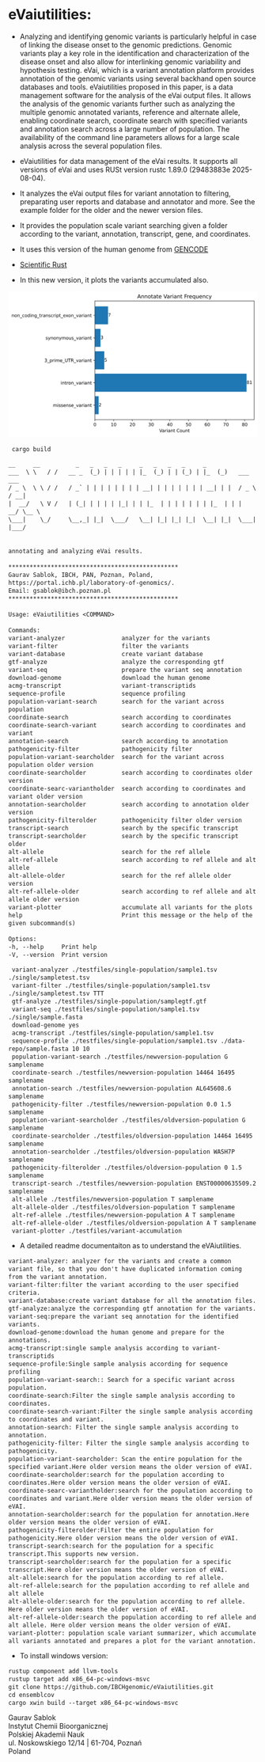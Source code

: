 # eVaiutilities:

- Analyzing and identifying genomic variants is particularly helpful in case of linking the disease onset to the genomic predictions. Genomic variants play a key role in the identification and characterization of the disease onset and also allow for interlinking genomic variability and hypothesis testing. eVai, which is a variant annotation platform provides annotation of the genomic variants using several backhand open source databases and tools. eVaiutilities proposed in this paper, is a data management software for the analysis of the eVai output files. It allows the analysis of the genomic variants further such as analyzing the multiple genomic annotated variants, reference and alternate allele, enabling coordinate search, coordinate search with specified variants and annotation search across a large number of population. The availability of the command line parameters allows for a large scale analysis across the several population files.

- eVaiutilities for data management of the eVai results. It supports all versions of eVai and uses RUSt version rustc 1.89.0 (29483883e 2025-08-04).
- It analyzes the eVai output files for variant annotation to filtering, preparating user reports and database and annotator and more. See the example folder for the older and the newer version files.
- It provides the population scale variant searching given a folder according to the variant, annotation, transcript, gene, and coordinates.
- It uses this version of the human genome from [GENCODE](https://www.gencodegenes.org/human/)

- [Scientific Rust](https://www.youtube.com/watch?app=desktop&v=dru-2Cn-RTQ)

- In this new version, it plots the variants accumulated also.

<img src="https://github.com/genomicssport/eVaiutilities/blob/main/testfiles/barplot.svg" >

```
 cargo build
```

```
__     __          _   _   _   _     _   _   _   _     _
___  \ \   / /   __ _  (_) | | | | | |_  (_) | | (_) | |_  (_)   ___   ___
/ _ \  \ \ / /   / _` | | | | | | | | __| | | | | | | | __| | |  / _ \ / __|
|  __/   \ V /   | (_| | | | | |_| | | |_  | | | | | | | |_  | | |  __/ \__ \
\___|    \_/     \__,_| |_|  \___/   \__| |_| |_| |_|  \__| |_|  \___| |___/


annotating and analyzing eVai results.

************************************************
Gaurav Sablok, IBCH, PAN, Poznan, Poland,
https://portal.ichb.pl/laboratory-of-genomics/.
Email: gsablok@ibch.poznan.pl
************************************************

Usage: eVaiutilities <COMMAND>

Commands:
variant-analyzer                analyzer for the variants
variant-filter                  filter the variants
variant-database                create variant database
gtf-analyze                     analyze the corresponding gtf
variant-seq                     prepare the variant seq annotation
download-genome                 download the human genome
acmg-transcript                 variant-transcriptids
sequence-profile                sequence profiling
population-variant-search       search for the variant across population
coordinate-search               search according to coordinates
coordinate-search-variant       search according to coordinates and variant
annotation-search               search according to annotation
pathogenicity-filter            pathogenicity filter
population-variant-searcholder  search for the variant across population older version
coordinate-searcholder          search according to coordinates older version
coordinate-searc-variantholder  search according to coordinates and variant older version
annotation-searcholder          search according to annotation older version
pathogenicity-filterolder       pathogenicity filter older version
transcript-search               search by the specific transcript
transcript-searcholder          search by the specific transcript older
alt-allele                      search for the ref allele
alt-ref-allele                  search according to ref allele and alt allele
alt-allele-older                search for the ref allele older version
alt-ref-allele-older            search according to ref allele and alt allele older version
variant-plotter                 accumulate all variants for the plots
help                            Print this message or the help of the given subcommand(s)

Options:
-h, --help     Print help
-V, --version  Print version

```
```
 variant-analyzer ./testfiles/single-population/sample1.tsv ./single/sampletest.tsv
 variant-filter ./testfiles/single-population/sample1.tsv ./single/sampletest.tsv TTT
 gtf-analyze ./testfiles/single-population/samplegtf.gtf
 variant-seq ./testfiles/single-population/sample1.tsv ./single/sample.fasta
 download-genome yes
 acmg-transcript ./testfiles/single-population/sample1.tsv
 sequence-profile ./testfiles/single-population/sample1.tsv ./data-repo/sample.fasta 10 10
 population-variant-search ./testfiles/newversion-population G samplename
 coordinate-search ./testfiles/newversion-population 14464 16495 samplename
 annotation-search ./testfiles/newversion-population AL645608.6 samplename
 pathogenicity-filter ./testfiles/newversion-population 0.0 1.5 samplename
 population-variant-searcholder ./testfiles/oldversion-population G samplename
 coordinate-searcholder ./testfiles/oldversion-population 14464 16495 samplename
 annotation-searcholder ./testfiles/oldversion-population WASH7P samplename
 pathogenicity-filterolder ./testfiles/oldversion-population 0 1.5 samplename
 transcript-search ./testfiles/newversion-population ENST00000635509.2 samplename
 alt-allele ./testfiles/newversion-population T samplename
 alt-allele-older ./testfiles/oldversion-population T samplename
 alt-ref-allele ./testfiles/newversion-population A T samplename
 alt-ref-allele-older ./testfiles/oldversion-population A T samplename
 variant-plotter ./testfiles/variant-accumulation
```

- A detailed readme documentaiton as to understand the eVAiutilities.
```
variant-analyzer: analyzer for the variants and create a common variant file, so that you don't have duplicated information coming from the variant annotation.
variant-filter:filter the variant according to the user specified criteria.
variant-database:create variant database for all the annotation files.
gtf-analyze:analyze the corresponding gtf annotation for the variants.
variant-seq:prepare the variant seq annotation for the identified variants.
download-genome:download the human genome and prepare for the annotations.
acmg-transcript:single sample analysis according to variant-transcriptids
sequence-profile:Single sample analysis according for sequence profiling
population-variant-search:: Search for a specific variant across population.
coordinate-search:Filter the single sample analysis according to coordinates.
coordinate-search-variant:Filter the single sample analysis according to coordinates and variant.
annotation-search: Filter the single sample analysis according to annotation.
pathogenicity-filter: Filter the single sample analysis according to pathogenicity.
population-variant-searcholder: Scan the entire population for the specified variant.Here older version means the older version of eVAI.
coordinate-searcholder:search for the population according to coordinates.Here older version means the older version of eVAI.
coordinate-searc-variantholder:search for the population according to coordinates and variant.Here older version means the older version of eVAI.
annotation-searcholder:search for the population for annotation.Here older version means the older version of eVAI.
pathogenicity-filterolder:Filter the entire population for pathogenicity.Here older version means the older version of eVAI.
transcript-search:search for the population for a specific transcript.This supports new version.
transcript-searcholder:search for the population for a specific transcript.Here older version means the older version of eVAI.
alt-allele:search for the population according to ref allele.
alt-ref-allele:search for the population according to ref allele and alt allele
alt-allele-older:search for the population according to ref allele. Here older version means the older version of eVAI.
alt-ref-allele-older:search the population according to ref allele and alt allele. Here older version means the older version of eVAI.
variant-plotter: population scale variant summarizer, which accumulate all variants annotated and prepares a plot for the variant annotation.
```

- To install windows version:


```
rustup component add llvm-tools
rustup target add x86_64-pc-windows-msvc
git clone https://github.com/IBCHgenomic/eVaiutilities.git
cd ensemblcov
cargo xwin build --target x86_64-pc-windows-msvc
```

 Gaurav Sablok \
 Instytut Chemii Bioorganicznej \
 Polskiej Akademii Nauk \
 ul. Noskowskiego 12/14 | 61-704, Poznań \
 Poland
